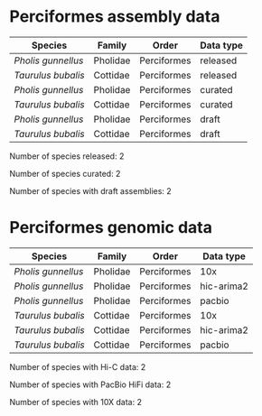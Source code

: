 # Perciformes assembly data

| Species | Family | Order | Data type |
| -- | --- | --- | --- |
| *Pholis gunnellus* | Pholidae | Perciformes | released |
| *Taurulus bubalis* | Cottidae | Perciformes | released |
| *Pholis gunnellus* | Pholidae | Perciformes | curated |
| *Taurulus bubalis* | Cottidae | Perciformes | curated |
| *Pholis gunnellus* | Pholidae | Perciformes | draft |
| *Taurulus bubalis* | Cottidae | Perciformes | draft |

Number of species released: 2

Number of species curated: 2

Number of species with draft assemblies: 2

# Perciformes genomic data

| Species | Family | Order | Data type |
| -- | --- | --- | --- |
| *Pholis gunnellus* | Pholidae | Perciformes | 10x |
| *Pholis gunnellus* | Pholidae | Perciformes | hic-arima2 |
| *Pholis gunnellus* | Pholidae | Perciformes | pacbio |
| *Taurulus bubalis* | Cottidae | Perciformes | 10x |
| *Taurulus bubalis* | Cottidae | Perciformes | hic-arima2 |
| *Taurulus bubalis* | Cottidae | Perciformes | pacbio |

Number of species with Hi-C data: 2

Number of species with PacBio HiFi data: 2

Number of species with 10X data: 2
